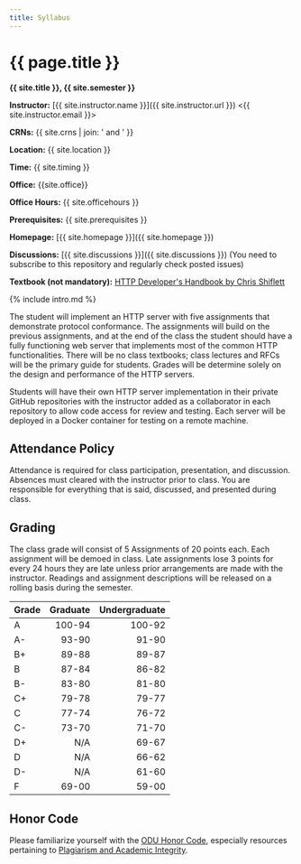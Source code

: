 ```yaml
---
title: Syllabus
---
```


# {{ page.title }}

**{{ site.title }}, {{ site.semester }}**

**Instructor:** [{{ site.instructor.name }}]({{ site.instructor.url }}) &lt;{{ site.instructor.email }}&gt;

**CRNs:** {{ site.crns | join: ' and ' }}

**Location:** {{ site.location }}

**Time:** {{ site.timing }}

**Office:** {{site.office}}

**Office Hours:** {{ site.officehours }}

**Prerequisites:** {{ site.prerequisites }}

**Homepage:** [{{ site.homepage }}]({{ site.homepage }})

**Discussions:** [{{ site.discussions }}]({{ site.discussions }}) (You need to subscribe to this repository and regularly check posted issues)

**Textbook (not mandatory):** [HTTP Developer's Handbook by Chris Shiflett](https://www.amazon.com/HTTP-Developers-Handbook-Chris-Shiflett/dp/0672324547)

{% include intro.md %}

The student will implement an HTTP server with five assignments that demonstrate protocol conformance.
The assignments will build on the previous assignments, and at the end of the class the student should have a fully functioning web server that implements most of the common HTTP functionalities.
There will be no class textbooks; class lectures and RFCs will be the primary guide for students.
Grades will be determine solely on the design and performance of the HTTP servers.

Students will have their own HTTP server implementation in their private GitHub repositories with the instructor added as a collaborator in each repository to allow code access for review and testing.
Each server will be deployed in a Docker container for testing on a remote machine.

## Attendance Policy

Attendance is required for class participation, presentation, and discussion.
Absences must cleared with the instructor prior to class.
You are responsible for everything that is said, discussed, and presented during class.

## Grading

The class grade will consist of 5 Assignments of 20 points each.
Each assignment will be demoed in class. Late assignments lose 3 points for every 24 hours they are late unless prior arrangements are made with the instructor.
Readings and assignment descriptions will be released on a rolling basis during the semester.

| Grade | Graduate | Undergraduate |
|:------|---------:|--------------:|
| A     |   100-94 |        100-92 |
| A-    |    93-90 |         91-90 |
| B+    |    89-88 |         89-87 |
| B     |    87-84 |         86-82 |
| B-    |    83-80 |         81-80 |
| C+    |    79-78 |         79-77 |
| C     |    77-74 |         76-72 |
| C-    |    73-70 |         71-70 |
| D+    |      N/A |         69-67 |
| D     |      N/A |         66-62 |
| D-    |      N/A |         61-60 |
| F     |    69-00 |         59-00 |


## Honor Code

Please familiarize yourself with the [ODU Honor Code](https://www.odu.edu/about/monarchcitizenship), especially resources pertaining to [Plagiarism and Academic Integrity](https://graduate.cs.odu.edu/resources/academic-integrity/).
